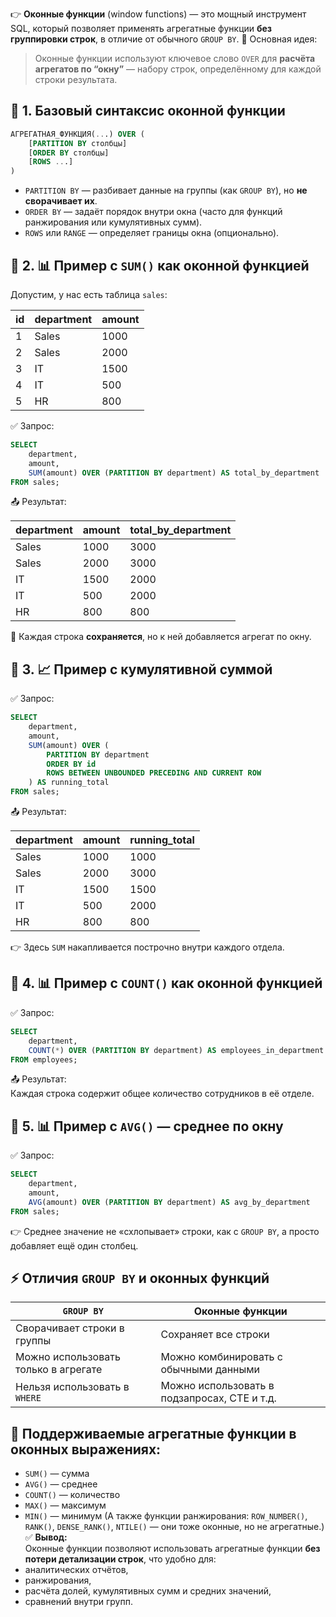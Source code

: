 👉 **Оконные функции** (window functions) — это мощный инструмент SQL, который позволяет применять агрегатные функции **без группировки строк**, в отличие от обычного `GROUP BY`.
📌 Основная идея:
> Оконные функции используют ключевое слово `OVER` для **расчёта агрегатов по “окну”** — набору строк, определённому для каждой строки результата.
## 🧮 1. **Базовый синтаксис оконной функции**
```sql
АГРЕГАТНАЯ_ФУНКЦИЯ(...) OVER (
    [PARTITION BY столбцы]
    [ORDER BY столбцы]
    [ROWS ...]
)
```
- `PARTITION BY` — разбивает данные на группы (как `GROUP BY`), но **не сворачивает их**.
- `ORDER BY` — задаёт порядок внутри окна (часто для функций ранжирования или кумулятивных сумм).
- `ROWS` или `RANGE` — определяет границы окна (опционально).
## 🧭 2. 📊 Пример с `SUM()` как оконной функцией
Допустим, у нас есть таблица `sales`:

|id|department|amount|
|---|---|---|
|1|Sales|1000|
|2|Sales|2000|
|3|IT|1500|
|4|IT|500|
|5|HR|800|
✅ Запрос:
```sql
SELECT 
    department,
    amount,
    SUM(amount) OVER (PARTITION BY department) AS total_by_department
FROM sales;
```
📤 Результат:

|department|amount|total_by_department|
|---|---|---|
|Sales|1000|3000|
|Sales|2000|3000|
|IT|1500|2000|
|IT|500|2000|
|HR|800|800|
📝 Каждая строка **сохраняется**, но к ней добавляется агрегат по окну.
## 🧮 3. 📈 Пример с кумулятивной суммой
✅ Запрос:
```sql
SELECT
    department,
    amount,
    SUM(amount) OVER (
        PARTITION BY department
        ORDER BY id
        ROWS BETWEEN UNBOUNDED PRECEDING AND CURRENT ROW
    ) AS running_total
FROM sales;
```
📤 Результат:

|department|amount|running_total|
|---|---|---|
|Sales|1000|1000|
|Sales|2000|3000|
|IT|1500|1500|
|IT|500|2000|
|HR|800|800|
👉 Здесь `SUM` накапливается построчно внутри каждого отдела.
## 🧮 4. 📊 Пример с `COUNT()` как оконной функцией
✅ Запрос:
```sql
SELECT
    department,
    COUNT(*) OVER (PARTITION BY department) AS employees_in_department
FROM employees;
```
📤 Результат:  
Каждая строка содержит общее количество сотрудников в её отделе.
## 🧮 5. 📊 Пример с `AVG()` — среднее по окну
✅ Запрос:
```sql
SELECT
    department,
    amount,
    AVG(amount) OVER (PARTITION BY department) AS avg_by_department
FROM sales;
```
👉 Среднее значение не «схлопывает» строки, как с `GROUP BY`, а просто добавляет ещё один столбец.
## ⚡ Отличия `GROUP BY` и оконных функций

|`GROUP BY`|Оконные функции|
|---|---|
|Сворачивает строки в группы|Сохраняет все строки|
|Можно использовать только в агрегате|Можно комбинировать с обычными данными|
|Нельзя использовать в `WHERE`|Можно использовать в подзапросах, CTE и т.д.|
## 📌 Поддерживаемые агрегатные функции в оконных выражениях:
- `SUM()` — сумма
- `AVG()` — среднее
- `COUNT()` — количество
- `MAX()` — максимум
- `MIN()` — минимум
(А также функции ранжирования: `ROW_NUMBER()`, `RANK()`, `DENSE_RANK()`, `NTILE()` — они тоже оконные, но не агрегатные.)
✅ **Вывод:**  
Оконные функции позволяют использовать агрегатные функции **без потери детализации строк**, что удобно для:
- аналитических отчётов,
- ранжирования,
- расчёта долей, кумулятивных сумм и средних значений,
- сравнений внутри групп.